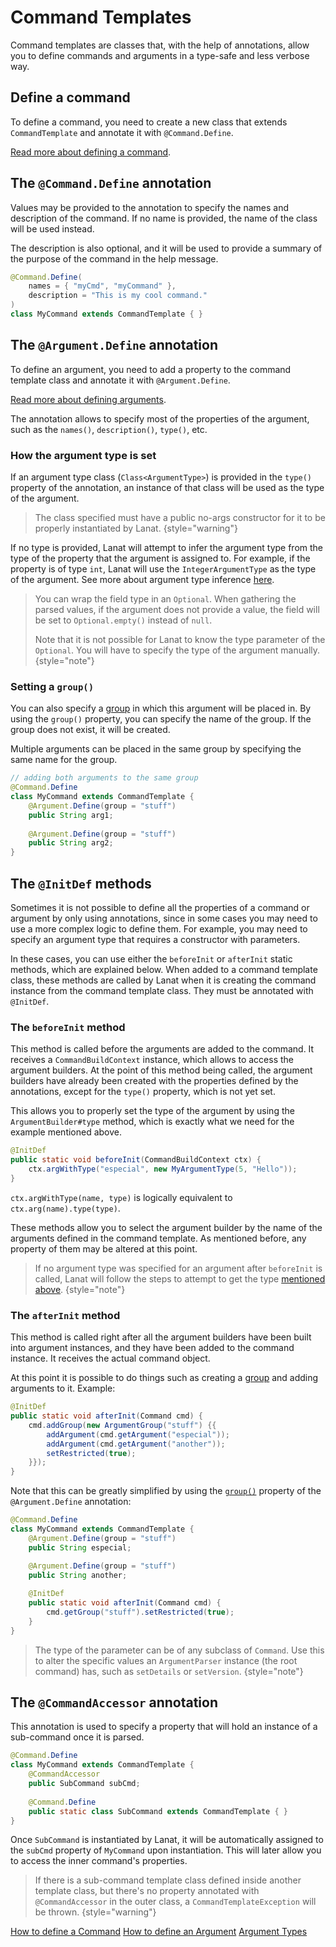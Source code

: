 # Command Templates

Command templates are classes that, with the help of annotations, allow you to define commands and arguments in a
type-safe and less verbose way.


## Define a command

To define a command, you need to create a new class that extends ``CommandTemplate`` and annotate it with
``@Command.Define``.

[Read more about defining a command](Commands.md#define-a-command-template).


## The `@Command.Define` annotation

Values may be provided to the annotation to specify the names and description of the command.
If no name is provided, the name of the class will be used instead.

The description is also optional, and it will be used to provide a summary of the purpose of the command in the
help message.

```Java
@Command.Define(
	names = { "myCmd", "myCommand" },
	description = "This is my cool command."
)
class MyCommand extends CommandTemplate { }
```


## The `@Argument.Define` annotation

To define an argument, you need to add a property to the command template class and annotate it with
``@Argument.Define``.

[Read more about defining arguments](Arguments.md#defining-arguments).

The annotation allows to specify most of the properties of the argument, such as the ``names()``,
``description()``, ``type()``, etc.


### How the argument type is set

If an argument type class (`Class<ArgumentType>`) is provided in the ``type()`` property of the annotation, an instance
of that class will be used as the type of the argument.

> The class specified must have a public no-args constructor for it to be properly instantiated by Lanat.
> {style="warning"}

If no type is provided, Lanat will attempt to infer the argument type from the type of the property that the argument is
assigned to. For example, if the property is of type ``int``, Lanat will use the ``IntegerArgumentType`` as the type of
the argument. See more about argument type inference [here](Type-inference.md).

> You can wrap the field type in an ``Optional``. When gathering the parsed values, if the argument does not provide a
> value, the field will be set to ``Optional.empty()`` instead of ``null``.
> 
> Note that it is not possible for Lanat to know the type parameter of the ``Optional``. You will have to specify the
> type of the argument manually.
> {style="note"}


### Setting a ``group()``

You can also specify a [group](Argument-Groups.md) in which this argument will be placed in. By using the ``group()`` property, you can
specify the name of the group. If the group does not exist, it will be created.

Multiple arguments can be placed in the same group by specifying the same name for the group.

```Java
// adding both arguments to the same group
@Command.Define
class MyCommand extends CommandTemplate {
	@Argument.Define(group = "stuff")
	public String arg1;
	
	@Argument.Define(group = "stuff")
	public String arg2;
}
```



## The ``@InitDef`` methods

Sometimes it is not possible to define all the properties of a command or argument by only using annotations, since in
some cases you may need to use a more complex logic to define them. For example, you may need to specify an argument
type that requires a constructor with parameters.

In these cases, you can use either the `beforeInit` or `afterInit` static methods, which are explained below.
When added to a command template class, these methods are called by Lanat when it is creating the command instance
from the command template class.
They must be annotated with `@InitDef`.


### The `beforeInit` method

This method is called before the arguments are added to the command. It receives a ``CommandBuildContext`` instance, which
allows to access the argument builders. At the point of this method being called, the argument builders have already
been created with the properties defined by the annotations, except for the `type()` property, which is not yet set.

This allows you to properly set the type of the argument by using the `ArgumentBuilder#type` method, which is
exactly what we need for the example mentioned above.

```Java
@InitDef
public static void beforeInit(CommandBuildContext ctx) {
	ctx.argWithType("especial", new MyArgumentType(5, "Hello"));
}
```

``ctx.argWithType(name, type)`` is logically equivalent to ``ctx.arg(name).type(type)``.

These methods allow you to select the argument builder by the name of the arguments defined in the command template.
As mentioned before, any property of them may be altered at this point.

> If no argument type was specified for an argument after `beforeInit` is called, Lanat will follow the steps to
> attempt to get the type [mentioned above](#how-the-argument-type-is-set).
> {style="note"}


### The `afterInit` method

This method is called right after all the argument builders have been built into argument instances, and they have been
added to the command instance. It receives the actual command object.

At this point it is possible to do things such as creating a [group](Argument-Groups.md) and adding arguments to it. Example:

```Java
@InitDef
public static void afterInit(Command cmd) {
	cmd.addGroup(new ArgumentGroup("stuff") {{
		addArgument(cmd.getArgument("especial"));
		addArgument(cmd.getArgument("another"));
		setRestricted(true);
	}});
}
```

Note that this can be greatly simplified by using the [``group()``](Command-Templates.md#setting-a-group) property of
the ``@Argument.Define`` annotation:

```Java
@Command.Define
class MyCommand extends CommandTemplate {
	@Argument.Define(group = "stuff")
	public String especial;

	@Argument.Define(group = "stuff")
	public String another;
	
	@InitDef
	public static void afterInit(Command cmd) {
		cmd.getGroup("stuff").setRestricted(true);
	}
}
```

> The type of the parameter can be of any subclass of ``Command``. Use this to alter the specific values an
> `ArgumentParser` instance (the root command) has, such as `setDetails` or `setVersion`.
> {style="note"}


## The ``@CommandAccessor`` annotation

This annotation is used to specify a property that will hold an instance of a sub-command once it is parsed.

```Java
@Command.Define
class MyCommand extends CommandTemplate {
	@CommandAccessor
	public SubCommand subCmd;
	
	@Command.Define
	public static class SubCommand extends CommandTemplate { }
}
```

Once ``SubCommand`` is instantiated by Lanat, it will be automatically assigned to the ``subCmd`` property of
``MyCommand`` upon instantiation. This will later allow you to access the inner command's properties.

> If there is a sub-command template class defined inside another template class, but there's no property annotated
> with ``@CommandAccessor`` in the outer class, a ``CommandTemplateException`` will be thrown.
> {style="warning"}


<seealso>
	<category ref="related">
		<a href="Commands.md" anchor="define-a-command-template">How to define a Command</a>
		<a href="Arguments.md" anchor="defining-arguments">How to define an Argument</a>
		<a href="Argument-Types.md">Argument Types</a>
	</category>
</seealso>